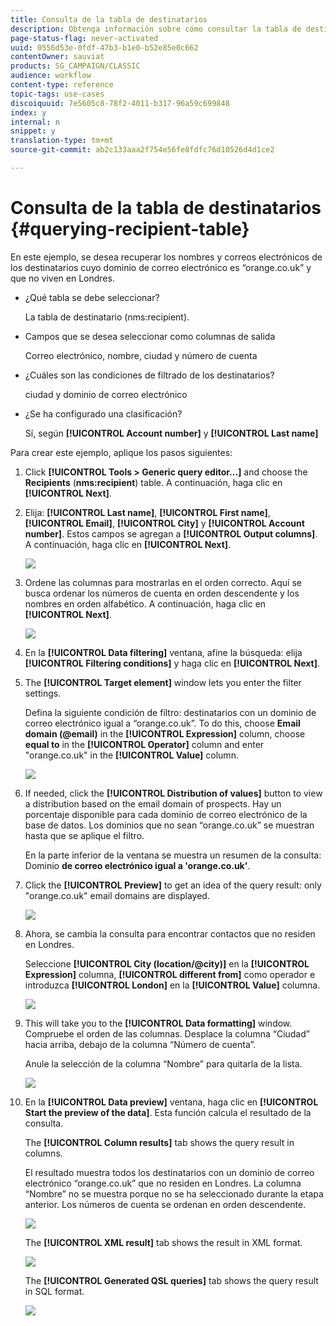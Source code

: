 ```yaml
---
title: Consulta de la tabla de destinatarios
description: Obtenga información sobre cómo consultar la tabla de destinatarios
page-status-flag: never-activated
uuid: 0556d53e-0fdf-47b3-b1e0-b52e85e0c662
contentOwner: sauviat
products: SG_CAMPAIGN/CLASSIC
audience: workflow
content-type: reference
topic-tags: use-cases
discoiquuid: 7e5605c8-78f2-4011-b317-96a59c699848
index: y
internal: n
snippet: y
translation-type: tm+mt
source-git-commit: ab2c133aaa2f754e56fe8fdfc76d10526d4d1ce2

---
```



# Consulta de la tabla de destinatarios {#querying-recipient-table}

En este ejemplo, se desea recuperar los nombres y correos electrónicos de los destinatarios cuyo dominio de correo electrónico es “orange.co.uk” y que no viven en Londres.

* ¿Qué tabla se debe seleccionar?

   La tabla de destinatario (nms:recipient).

* Campos que se desea seleccionar como columnas de salida

   Correo electrónico, nombre, ciudad y número de cuenta

* ¿Cuáles son las condiciones de filtrado de los destinatarios?

   ciudad y dominio de correo electrónico

* ¿Se ha configurado una clasificación?

   Sí, según **[!UICONTROL Account number]** y **[!UICONTROL Last name]**

Para crear este ejemplo, aplique los pasos siguientes:

1. Click **[!UICONTROL Tools > Generic query editor...]** and choose the **Recipients** (**nms:recipient**) table. A continuación, haga clic en **[!UICONTROL Next]**.
1. Elija: **[!UICONTROL Last name]**, **[!UICONTROL First name]**, **[!UICONTROL Email]**, **[!UICONTROL City]** y **[!UICONTROL Account number]**. Estos campos se agregan a **[!UICONTROL Output columns]**. A continuación, haga clic en **[!UICONTROL Next]**.

   ![](assets/query_editor_03.png)

1. Ordene las columnas para mostrarlas en el orden correcto. Aquí se busca ordenar los números de cuenta en orden descendente y los nombres en orden alfabético. A continuación, haga clic en **[!UICONTROL Next]**.

   ![](assets/query_editor_04.png)

1. En la **[!UICONTROL Data filtering]** ventana, afine la búsqueda: elija **[!UICONTROL Filtering conditions]** y haga clic en **[!UICONTROL Next]**.
1. The **[!UICONTROL Target element]** window lets you enter the filter settings.

   Defina la siguiente condición de filtro: destinatarios con un dominio de correo electrónico igual a “orange.co.uk”. To do this, choose **Email domain (@email)** in the **[!UICONTROL Expression]** column, choose **equal to** in the **[!UICONTROL Operator]** column and enter &quot;orange.co.uk&quot; in the **[!UICONTROL Value]** column.

   ![](assets/query_editor_05.png)

1. If needed, click the **[!UICONTROL Distribution of values]** button to view a distribution based on the email domain of prospects. Hay un porcentaje disponible para cada dominio de correo electrónico de la base de datos. Los dominios que no sean “orange.co.uk” se muestran hasta que se aplique el filtro.

   En la parte inferior de la ventana se muestra un resumen de la consulta: Dominio **de correo electrónico igual a &#39;orange.co.uk&#39;**.

1. Click the **[!UICONTROL Preview]** to get an idea of the query result: only &quot;orange.co.uk&quot; email domains are displayed.

   ![](assets/query_editor_nveau_17.png)

1. Ahora, se cambia la consulta para encontrar contactos que no residen en Londres.

   Seleccione **[!UICONTROL City (location/@city)]** en la **[!UICONTROL Expression]** columna, **[!UICONTROL different from]** como operador e introduzca **[!UICONTROL London]** en la **[!UICONTROL Value]** columna.

   ![](assets/query_editor_08.png)

1. This will take you to the **[!UICONTROL Data formatting]** window. Compruebe el orden de las columnas. Desplace la columna “Ciudad” hacia arriba, debajo de la columna “Número de cuenta”.

   Anule la selección de la columna “Nombre” para quitarla de la lista.

   ![](assets/query_editor_nveau_15.png)

1. En la **[!UICONTROL Data preview]** ventana, haga clic en **[!UICONTROL Start the preview of the data]**. Esta función calcula el resultado de la consulta.

   The **[!UICONTROL Column results]** tab shows the query result in columns.

   El resultado muestra todos los destinatarios con un dominio de correo electrónico “orange.co.uk” que no residen en Londres. La columna “Nombre” no se muestra porque no se ha seleccionado durante la etapa anterior. Los números de cuenta se ordenan en orden descendente.

   ![](assets/query_editor_nveau_12.png)

   The **[!UICONTROL XML result]** tab shows the result in XML format.

   ![](assets/query_editor_nveau_13.png)

   The **[!UICONTROL Generated QSL queries]** tab shows the query result in SQL format.

   ![](assets/query_editor_nveau_14.png)
